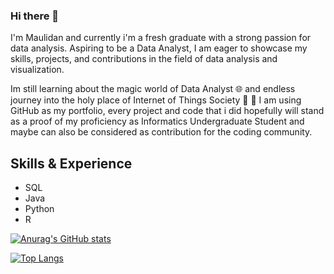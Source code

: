 ### Hi there 👋
I'm Maulidan and currently i'm a fresh graduate with a strong passion for data analysis. Aspiring to be a Data Analyst, I am eager to showcase my skills, projects, and contributions in the field of data analysis and visualization.

Im still learning about the magic world of Data Analyst 🌐 and endless journey into the holy place of Internet of Things Society 🎇
🔭 I am using GitHub as my portfolio, every project and code that i did hopefully will stand as a proof of my proficiency as Informatics Undergraduate Student and maybe can also be considered as contribution for the coding community.

## Skills & Experience
* SQL
* Java
* Python
* R


[![Anurag's GitHub stats](https://github-readme-stats.vercel.app/api?username=MaulidanAziz)](https://github.com/anuraghazra/github-readme-stats)

[![Top Langs](https://github-readme-stats.vercel.app/api/top-langs/?username=MaulidanAziz&layout=pie)](https://github.com/anuraghazra/github-readme-stats)

<!--
**MaulidanAziz/MaulidanAziz** is a ✨ _special_ ✨ repository because its `README.md` (this file) appears on your GitHub profile.

Here are some ideas to get you started:

- 🔭 I’m currently working on ...
- 🌱 I’m currently learning ...
- 👯 I’m looking to collaborate on ...
- 🤔 I’m looking for help with ...
- 💬 Ask me about ...
- 📫 How to reach me: ...
- 😄 Pronouns: ...
- ⚡ Fun fact: ...
-->
